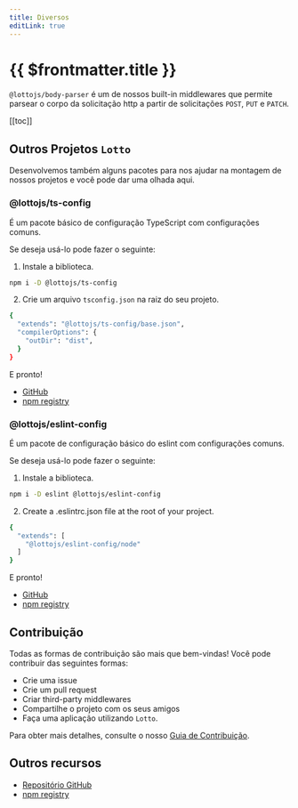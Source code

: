 ```yaml
---
title: Diversos
editLink: true
---
```


# {{ $frontmatter.title }}

`@lottojs/body-parser` é um de nossos built-in middlewares que permite parsear o corpo da solicitação http a partir de solicitações `POST`, `PUT` e `PATCH`.

[[toc]]

## Outros Projetos `Lotto`

Desenvolvemos também alguns pacotes para nos ajudar na montagem de nossos projetos e você pode dar uma olhada aqui.

### @lottojs/ts-config

É um pacote básico de configuração TypeScript com configurações comuns.

Se deseja usá-lo pode fazer o seguinte:

1. Instale a biblioteca.

```sh
npm i -D @lottojs/ts-config
```

2. Crie um arquivo `tsconfig.json` na raiz do seu projeto.

```sh
{
  "extends": "@lottojs/ts-config/base.json",
  "compilerOptions": {
    "outDir": "dist",
  }
}
```

E pronto!

- [GitHub](https://github.com/lottojs/eslint-config) 
- [npm registry](https://www.npmjs.com/@lottojs/eslint-config)

### @lottojs/eslint-config

É um pacote de configuração básico do eslint com configurações comuns.

Se deseja usá-lo pode fazer o seguinte:

1. Instale a biblioteca.

```sh
npm i -D eslint @lottojs/eslint-config
```

2. Create a .eslintrc.json file at the root of your project.

```sh
{
  "extends": [
    "@lottojs/eslint-config/node"
  ]
}
```

E pronto!

- [GitHub](https://github.com/lottojs/ts-config) 
- [npm registry](https://www.npmjs.com/@lottojs/ts-config)

## Contribuição

Todas as formas de contribuição são mais que bem-vindas! Você pode contribuir das seguintes formas:

- Crie uma issue
- Crie um pull request
- Criar third-party middlewares
- Compartilhe o projeto com os seus amigos
- Faça uma aplicação utilizando `Lotto`.

Para obter mais detalhes, consulte o nosso [Guia de Contribuição]().

## Outros recursos

- [Repositório GitHub](https://github.com/lottojs)
- [npm registry](https://www.npmjs.com/@lottojs/lotto)

